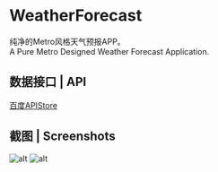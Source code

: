 # WeatherForecast
纯净的Metro风格天气预报APP。  
A Pure Metro Designed Weather Forecast Application.

## 数据接口 | API
[百度APIStore](http://apistore.baidu.com/apiworks/servicedetail/112.html)  

## 截图 | Screenshots

![alt](https://pic2.zhimg.com/2d216706ff99ebb8265737e3fc060c49_b.png)
![alt](https://pic4.zhimg.com/8a0ef57ef2129c8314d44a1a5b68a463_b.png)

